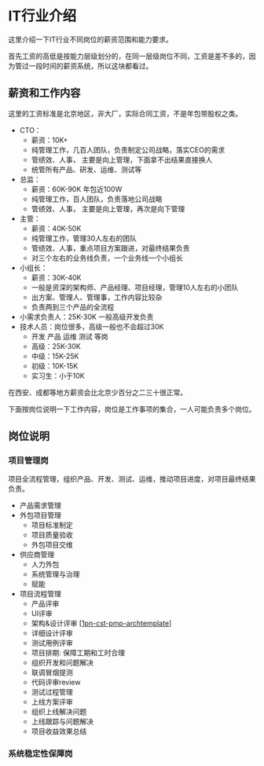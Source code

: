 
# IT行业介绍

这里介绍一下IT行业不同岗位的薪资范围和能力要求。

首先工资的高低是按能力层级划分的，在同一层级岗位不同，工资是差不多的，因为管过一段时间的薪资系统，所以这块都看过。

## 薪资和工作内容

这里的工资标准是北京地区，非大厂，实际合同工资，不是年包带股权之类。

- CTO：
  - 薪资：10K+ 
  - 纯管理工作，几百人团队，负责制定公司战略，落实CEO的需求
  - 管绩效、人事， 主要是向上管理，下面拿不出结果直接换人 
  - 统管所有产品、研发、运维、测试等
- 总监：
  - 薪资：60K-90K 年包近100W
  - 纯管理工作，百人团队，负责落地公司战略
  - 管绩效、人事， 主要是向上管理，再次是向下管理
- 主管：
  - 薪资：40K-50K
  - 纯管理工作，管理30人左右的团队
  - 管绩效、人事，重点项目方案跟进，对最终结果负责
  - 对三个左右的业务线负责，一个业务线一个小组长
- 小组长：
  - 薪资：30K-40K 
  - 一般是资深的架构师、产品经理、项目经理，管理10人左右的小团队
  - 出方案、管理人、管理事，工作内容比较杂
  - 负责两到三个产品的全流程
- 小需求负责人：25K-30K 一般高级开发负责
- 技术人员：岗位很多，高级一般也不会超过30K
  - 开发 产品 运维 测试 等岗
  - 高级：25K-30K
  - 中级：15K-25K
  - 初级：10K-15K
  - 实习生：小于10K

在西安、成都等地方薪资会比北京少百分之二三十很正常。

下面按岗位说明一下工作内容，岗位是工作事项的集合，一人可能负责多个岗位。

## 岗位说明

### 项目管理岗

项目全流程管理，组织产品、开发、测试、运维，推动项目进度，对项目最终结果负责。

- 产品需求管理
- 外包项目管理
  - 项目标准制定
  - 项目质量验收
  - 外包项目交维
- 供应商管理
  - 人力外包
  - 系统管理与治理
  - 赋能
- 项目流程管理
  - 产品评审
  - UI评审
  - 架构&设计评审 [[1pn-cst-pmp-archtemplate]]
  - 详细设计评审
  - 测试用例评审
  - 项目排期: 保障工期和工时合理
  - 组织开发和问题解决
  - 联调冒烟提测
  - 代码评审review
  - 测试过程管理
  - 上线方案评审
  - 组织上线解决问题
  - 上线跟踪与问题解决
  - 项目收益效果总结

### 系统稳定性保障岗



[//begin]: # "Autogenerated link references for markdown compatibility"
[1pn-cst-pmp-archtemplate]: 9-1pmp/1pn-cst-pmp-archtemplate.md "IT项目架构设计文档编写规范"
[//end]: # "Autogenerated link references"